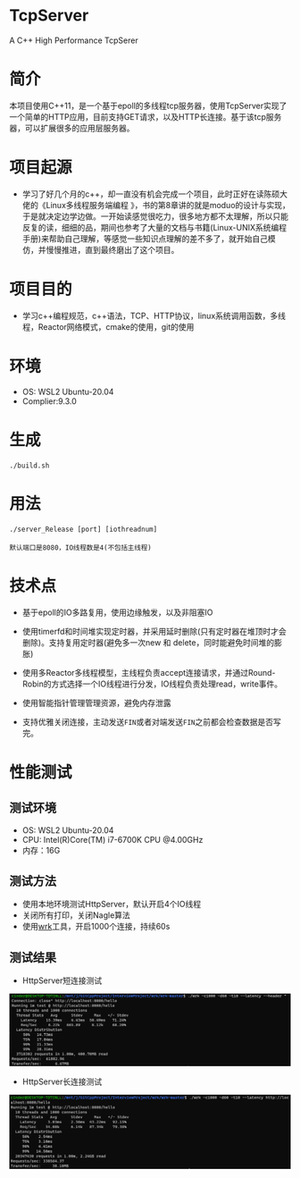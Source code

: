 # TcpServer

A C++ High Performance TcpSerer

# 简介

本项目使用C++11，是一个基于epoll的多线程tcp服务器，使用TcpServer实现了一个简单的HTTP应用，目前支持GET请求，以及HTTP长连接。基于该tcp服务器，可以扩展很多的应用层服务器。

# 项目起源

* 学习了好几个月的c++，却一直没有机会完成一个项目，此时正好在读陈硕大佬的《Linux多线程服务端编程 》，书的第8章讲的就是moduo的设计与实现，于是就决定边学边做。一开始读感觉很吃力，很多地方都不太理解，所以只能反复的读，细细的品，期间也参考了大量的文档与书籍(Linux-UNIX系统编程手册)来帮助自己理解，等感觉一些知识点理解的差不多了，就开始自己模仿，并慢慢推进，直到最终磨出了这个项目。

# 项目目的

* 学习c++编程规范，c++语法，TCP、HTTP协议，linux系统调用函数，多线程，Reactor网络模式，cmake的使用，git的使用

# 环境

* OS: WSL2 Ubuntu-20.04
* Complier:9.3.0

# 生成

```
./build.sh
```

#  用法

```
./server_Release [port] [iothreadnum]

默认端口是8080，IO线程数是4(不包括主线程)
```

# 技术点

* 基于epoll的IO多路复用，使用边缘触发，以及非阻塞IO
* 使用timerfd和时间堆实现定时器，并采用延时删除(只有定时器在堆顶时才会删除)。支持复用定时器(避免多一次new 和 delete，同时能避免时间堆的膨胀)
* 使用多Reactor多线程模型，主线程负责accept连接请求，并通过Round-Robin的方式选择一个IO线程进行分发，IO线程负责处理read，write事件。

* 使用智能指针管理管理资源，避免内存泄露

* 支持优雅关闭连接，主动发送`FIN`或者对端发送`FIN`之前都会检查数据是否写完。

# 性能测试

## 测试环境

* OS: WSL2 Ubuntu-20.04
* CPU: Intel(R)Core(TM) i7-6700K CPU @4.00GHz
* 内存：16G

## 测试方法

* 使用本地环境测试HttpServer，默认开启4个IO线程
* 关闭所有打印，关闭Nagle算法
* 使用[wrk](https://github.com/wg/wrk)工具，开启1000个连接，持续60s

## 测试结果

* HttpServer短连接测试

![](image/wrk短连接.png)

* HttpServer长连接测试

![](image/wrk长连接.png)
